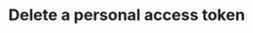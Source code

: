 #  Delete a personal access token

<api-endpoint openapi-path="../../api/openapi.yaml" method="DELETE" endpoint="/tokens/{id}"/>